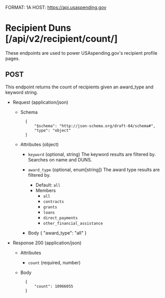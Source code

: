 FORMAT: 1A
HOST: https://api.usaspending.gov

# Recipient Duns [/api/v2/recipient/count/]

These endpoints are used to power USAspending.gov's recipient profile pages.

## POST 

This endpoint returns the count of recipients given an award_type and keyword string.

+ Request (application/json)
    + Schema

            {
                "$schema": "http://json-schema.org/draft-04/schema#",
                "type": "object"
            }

    + Attributes (object)
        + `keyword` (optional, string)
            The keyword results are filtered by. Searches on name and DUNS.
        + `award_type` (optional, enum[string])
            The award type results are filtered by.
            + Default: `all`
            + Members
                + `all`
                + `contracts`
                + `grants`
                + `loans`
                + `direct_payments`
                + `other_financial_assistance`

        + Body
                {
                    "award_type": "all"
                }


+ Response 200 (application/json)
    + Attributes
        + `count` (required, number)

    + Body


            {
                "count": 10966055
            }
